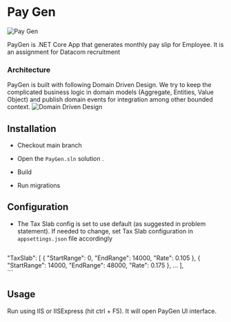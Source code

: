 # Pay Gen
![Pay Gen](images/screenshot.PNG)

PayGen is .NET Core App that generates monthly pay slip for Employee. It is an assignment for Datacom recruitment

### Architecture

PayGen is built with following Domain Driven Design. We try to keep the complicated business logic in domain models (Aggregate, Entities, Value Object) and publish domain events for integration among other bounded context.
![Domain Driven Design](images/ddd-patterns.png)

## Installation
- Checkout main branch
- Open the `PayGen.sln` solution .

- Build
- Run migrations

## Configuration
- The Tax Slab config is set to use default (as suggested in problem statement). If needed to change, set Tax Slab configuration in `appsettings.json` file accordingly
	```javascript
"TaxSlab": [
    {
      "StartRange": 0,
      "EndRange": 14000,
      "Rate": 0.105
    },
    {
      "StartRange": 14000,
      "EndRange": 48000,
      "Rate": 0.175
    },
    ...
  ],	
	```

## Usage
Run using IIS or IISExpress (hit ctrl + F5). It will open PayGen UI interface.